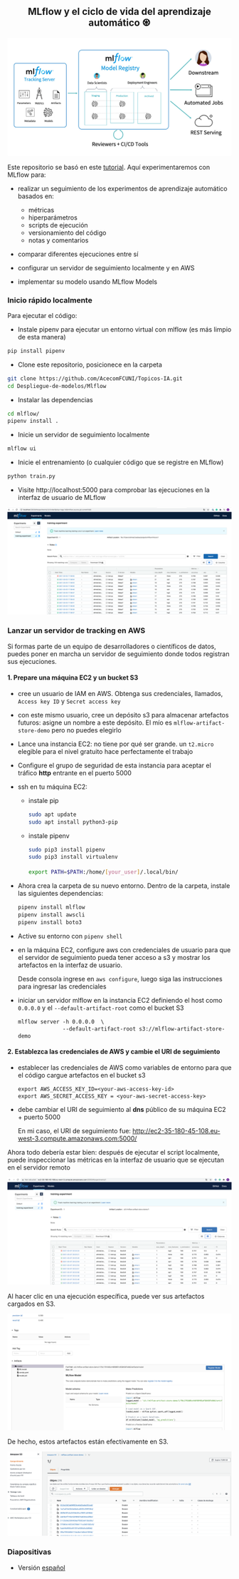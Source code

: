 <h2 align="center">
<p>MLflow y el ciclo de vida del aprendizaje automático ♼</p>
</h2>

![](./images/mlflow.png)

Este repositorio se basó en este [tutorial](https://youtu.be/osYRsBVId-A). Aquí experimentaremos con MLflow para:

- realizar un seguimiento de los experimentos de aprendizaje automático basados en:

   - métricas
   - hiperparámetros
   - scripts de ejecución
   - versionamiento del código
   - notas y comentarios

- comparar diferentes ejecuciones entre sí
- configurar un servidor de seguimiento localmente y en AWS
- implementar su modelo usando MLflow Models

### Inicio rápido localmente

Para ejecutar el código:

- Instale pipenv para ejecutar un entorno virtual con mlflow (es más limpio de esta manera)

```bash
pip install pipenv
```

- Clone este repositorio, posicionece en la carpeta

```bash
git clone https://github.com/AcecomFCUNI/Topicos-IA.git
cd Despliegue-de-modelos/Mlflow
```

- Instalar las dependencias

```bash
cd mlflow/
pipenv install .
```

- Inicie un servidor de seguimiento localmente

```bash
mlflow ui
```

- Inicie el entrenamiento (o cualquier código que se registre en MLflow)

```bash
python train.py
```

- Visite http://localhost:5000 para comprobar las ejecuciones en la interfaz de usuario de MLflow

![](./images/runs.png)

### Lanzar un servidor de tracking en AWS

Si formas parte de un equipo de desarrolladores o científicos de datos, puedes poner en marcha un servidor de seguimiento donde todos registran sus ejecuciones.

#### 1. Prepare una máquina EC2 y un bucket S3

- cree un usuario de IAM en AWS. Obtenga sus credenciales, llamados, `Access key ID` y `Secret access key`

- con este mismo usuario, cree un depósito s3 para almacenar artefactos futuros: asigne un nombre a este depósito.
   El mío es `mlflow-artifact-store-demo` pero no puedes elegirlo

- Lance una instancia EC2: no tiene por qué ser grande. un `t2.micro` elegible para el nivel gratuito hace perfectamente el trabajo

- Configure el grupo de seguridad de esta instancia para aceptar el tráfico **http** entrante en el puerto 5000

- ssh en tu máquina EC2:

  - instale pip
    ```bash
    sudo apt update
    sudo apt install python3-pip
    ```
  - instale pipenv

    ```bash
    sudo pip3 install pipenv
    sudo pip3 install virtualenv

    export PATH=$PATH:/home/[your_user]/.local/bin/
    ```

- Ahora crea la carpeta de su nuevo entorno. Dentro de la carpeta, instale las siguientes dependencias:

  ```bash
  pipenv install mlflow
  pipenv install awscli
  pipenv install boto3
  ```

- Active su entorno con `pipenv shell`

- en la máquina EC2, configure aws con credenciales de usuario para que el servidor de seguimiento pueda tener acceso a s3 y mostrar los artefactos en la interfaz de usuario.

  Desde consola ingrese en `aws configure`, luego siga las instrucciones para ingresar las credenciales

- iniciar un servidor mlflow en la instancia EC2 definiendo el host como `0.0.0.0` y el `--default-artifact-root` como el bucket S3

  ```shell
  mlflow server -h 0.0.0.0  \
                --default-artifact-root s3://mlflow-artifact-store-demo
  ```

#### 2. Establezca las credenciales de AWS y cambie el URI de seguimiento

- establecer las credenciales de AWS como variables de entorno para que el código cargue artefactos en el bucket s3

  ```shell
  export AWS_ACCESS_KEY_ID=<your-aws-access-key-id>
  export AWS_SECRET_ACCESS_KEY = <your-aws-secret-access-key>
  ```

- debe cambiar el URI de seguimiento al **dns** público de su máquina EC2 + puerto 5000

  En mi caso, el URI de seguimiento fue: http://ec2-35-180-45-108.eu-west-3.compute.amazonaws.com:5000/

Ahora todo debería estar bien: después de ejecutar el script localmente, puede inspeccionar las métricas en la interfaz de usuario que se ejecutan en el servidor remoto

![](./images/runs-remote.png)

Al hacer clic en una ejecución específica, puede ver sus artefactos cargados en S3.

![](./images/artifacts-s3.png)

De hecho, estos artefactos están efectivamente en S3.

![](./images/s3-console.png)

### Diapositivas

- Versión [español](other/MLflow-ES.pdf)

